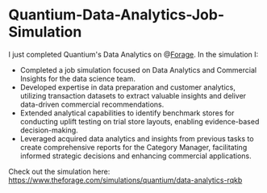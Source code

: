 # Quantium-Data-Analytics-Job-Simulation

I just completed Quantium's Data Analytics on @[Forage](urn:li:organization:68514998). In the simulation I:

 * Completed a job simulation focused on Data Analytics and Commercial Insights
   for the data science team.
 * Developed expertise in data preparation and customer analytics, utilizing
   transaction datasets to extract valuable insights and deliver data-driven
   commercial recommendations.
 * Extended analytical capabilities to identify benchmark stores for conducting
   uplift testing on trial store layouts, enabling evidence-based
   decision-making.
 * Leveraged acquired data analytics and insights from previous tasks to create
   comprehensive reports for the Category Manager, facilitating informed
   strategic decisions and enhancing commercial applications.

Check out the simulation here: https://www.theforage.com/simulations/quantium/data-analytics-rqkb
